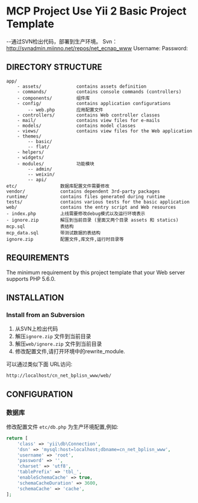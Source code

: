 MCP Project Use Yii 2 Basic Project Template
============================================

--通过SVN检出代码，部署到生产环境。
Svn：http://svnadmin.miinno.net/repos/net_ecnap_www
Username: 
Password:


DIRECTORY STRUCTURE
-------------------

~~~
app/
    - assets/             contains assets definition
    - commands/           contains console commands (controllers)
    - components/         组件库
    - config/             contains application configurations
        -- web.php        应用配置文件
    - controllers/        contains Web controller classes
    - mail/               contains view files for e-mails
    - models/             contains model classes
    - views/              contains view files for the Web application
    - themes/
        -- basic/
        -- flat/
    - helpers/
    - widgets/
    - modules/            功能模块
        -- admin/
        -- weixin/
        -- api/
etc/                数据库配置文件需要修改
vendor/             contains dependent 3rd-party packages
runtime/            contains files generated during runtime
tests/              contains various tests for the basic application
web/                contains the entry script and Web resources
- index.php         上线需要修改debug模式以及运行环境表示
- ignore.zip        解压到当前目录 (里面又两个目录 assets 和 statics)
mcp.sql             表结构
mcp_data.sql        带测试数据的表结构
ignore.zip          配置文件,库文件,运行时目录等
~~~

REQUIREMENTS
------------

The minimum requirement by this project template that your Web server supports PHP 5.6.0.


INSTALLATION
------------

### Install from an Subversion

1. 从SVN上检出代码
2. 解压`ignore.zip` 文件到当前目录
3. 解压`web/ignore.zip` 文件到当前目录
4. 修改配置文件,请打开环境中的rewrite_module.


可以通过类似下面 URL访问:

~~~
http://localhost/cn_net_bplisn_www/web/
~~~



CONFIGURATION
-------------

### 数据库

修改配置文件 `etc/db.php` 为生产环境配置,例如:

```php
return [
    'class' => 'yii\db\Connection',
    'dsn' => 'mysql:host=localhost;dbname=cn_net_bplisn_www',
    'username' => 'root',
    'password' => '',
    'charset' => 'utf8',
    'tablePrefix' => 'tbl_',
    'enableSchemaCache' => true,
    'schemaCacheDuration' => 3600,
    'schemaCache' => 'cache',
];
```

